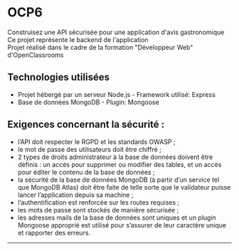 # OCP6 
Construisez une API sécurisée pour une application d'avis gastronomique  
Ce projet représente le backend de l'application  
Projet réalisé dans le cadre de la formation "Développeur Web" d'OpenClassrooms

## Technologies utilisées  
* Projet hébergé par un serveur Node.js - Framework utilisé:  Express
* Base de données MongoDB - Plugin: Mongoose

## Exigences concernant la sécurité :
* l’API doit respecter le RGPD et les standards OWASP ;
* le mot de passe des utilisateurs doit être chiffré ;
* 2 types de droits administrateur à la base de données doivent être définis : un accès
pour supprimer ou modifier des tables, et un accès pour éditer le contenu de la base
de données ;
* la sécurité de la base de données MongoDB (à partir d’un service tel que MongoDB
Atlas) doit être faite de telle sorte que le validateur puisse lancer l’application depuis
sa machine ;
* l’authentification est renforcée sur les routes requises ;
* les mots de passe sont stockés de manière sécurisée ;
* les adresses mails de la base de données sont uniques et un plugin Mongoose
approprié est utilisé pour s’assurer de leur caractère unique et rapporter des erreurs.
***********************************
